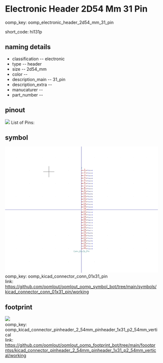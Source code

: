 # Electronic Header 2D54 Mm 31 Pin
oomp_key: oomp_electronic_header_2d54_mm_31_pin  

short_code: hi131p
## naming details
* classification -- electronic
* type -- header
* size -- 2d54_mm
* color -- 
* description_main -- 31_pin
* description_extra -- 
* manucaturer -- 
* part_number -- 
## pinout
![](working_pinout_600.png)
List of Pins:

## symbol

![](symbol/0/working/working_600.png)  
oomp_key: oomp_kicad_connector_conn_01x31_pin  
link: https://github.com/oomlout/oomlout_oomp_symbol_bot/tree/main/symbols/kicad_connector_conn_01x31_pin/working  


## footprint

![](footprint/0/working/working_600.png)  
oomp_key: oomp_kicad_connector_pinheader_2_54mm_pinheader_1x31_p2_54mm_vertical  
link: https://github.com/oomlout/oomlout_oomp_footprint_bot/tree/main/foootprntss/kicad_connector_pinheader_2_54mm_pinheader_1x31_p2_54mm_vertical/working  
